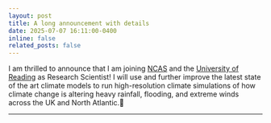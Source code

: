 ```yaml
---
layout: post
title: A long announcement with details
date: 2025-07-07 16:11:00-0400
inline: false
related_posts: false
---
```


I am thrilled to announce that I am joining [NCAS](https://ncas.ac.uk/) and the [University of Reading](https://www.reading.ac.uk/meteorology/) as Research Scientist! I will use and further improve the latest state of the art climate models to run high-resolution climate simulations of how climate change is altering heavy rainfall, flooding, and extreme winds across the UK and North Atlantic.🚀

---
